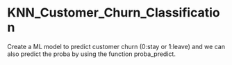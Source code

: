 # KNN_Customer_Churn_Classification
Create a ML model to predict customer churn (0:stay or 1:leave) and we can also predict the proba by using the function proba_predict.
